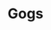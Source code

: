 ---
git: https://github.com/gogs/gogs
logohandle: gogsio
sort: gogs
title: Gogs
twitter: https://x.com/GogsHQ
website: https://gogs.io/
---